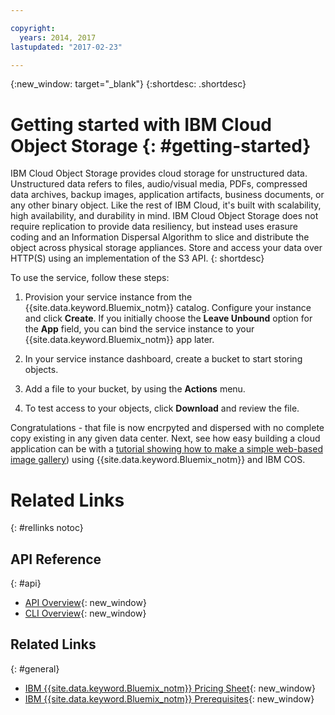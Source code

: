```yaml
---

copyright:
  years: 2014, 2017
lastupdated: "2017-02-23"

---
```

{:new_window: target="_blank"}
{:shortdesc: .shortdesc}



# Getting started with IBM Cloud Object Storage {: #getting-started}


IBM Cloud Object Storage provides cloud storage for unstructured data.
Unstructured data refers to files,
audio/visual media,
PDFs,
compressed data archives,
backup images,
application artifacts,
business documents,
or any other binary object.
Like the rest of IBM Cloud,
it's built with scalability,
high availability,
and durability in mind.
IBM Cloud Object Storage does not require replication to provide data resiliency,
but instead uses erasure coding and an Information Dispersal Algorithm to slice and distribute the object across physical storage appliances.
Store and access your data over HTTP(S) using an implementation of the S3 API.
{: shortdesc}

To use the service,
follow these steps:

1. Provision your service instance from the {{site.data.keyword.Bluemix_notm}} catalog. Configure your instance and click **Create**. If you initially choose the **Leave Unbound** option for the **App** field, you can bind the service instance to your {{site.data.keyword.Bluemix_notm}} app later.

2. In your service instance dashboard, create a bucket to start storing objects.

3. Add a file to your bucket, by using the **Actions** menu.

4. To test access to your objects, click **Download** and review the file.

Congratulations - that file is now encrpyted and dispersed with no complete copy existing in any given data center. Next, see how easy building a cloud application can be with a [tutorial showing how to make a simple web-based image gallery](/docs/services/cloud-object-storage/tutorials/web-application.html)) using {{site.data.keyword.Bluemix_notm}} and IBM COS.

# Related Links
{: #rellinks notoc}

## API Reference
{: #api}
* [API Overview](/docs/services/cloud-object-storage/about-compatibility-api.html){: new_window}
* [CLI Overview](/docs/services/cloud-object-storage/CLI.html){: new_window}

## Related Links
{: #general}
* [IBM {{site.data.keyword.Bluemix_notm}} Pricing Sheet](https://www.ng.bluemix.net/#/pricing){: new_window}
* [IBM {{site.data.keyword.Bluemix_notm}} Prerequisites](https://developer.ibm.com/bluemix/support/#prereqs){: new_window}

